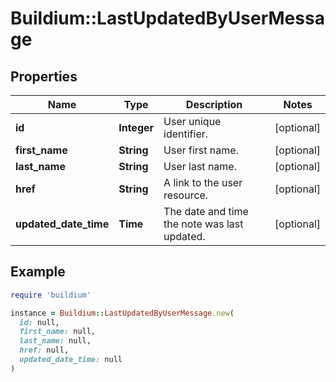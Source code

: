 # Buildium::LastUpdatedByUserMessage

## Properties

| Name | Type | Description | Notes |
| ---- | ---- | ----------- | ----- |
| **id** | **Integer** | User unique identifier. | [optional] |
| **first_name** | **String** | User first name. | [optional] |
| **last_name** | **String** | User last name. | [optional] |
| **href** | **String** | A link to the user resource. | [optional] |
| **updated_date_time** | **Time** | The date and time the note was last updated. | [optional] |

## Example

```ruby
require 'buildium'

instance = Buildium::LastUpdatedByUserMessage.new(
  id: null,
  first_name: null,
  last_name: null,
  href: null,
  updated_date_time: null
)
```

